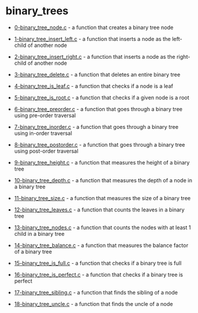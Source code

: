 # binary_trees

- [0-binary_tree_node.c](0-binary_tree_node.c) - a function that creates a binary tree node

- [1-binary_tree_insert_left.c](1-binary_tree_insert_left.c) - a function that inserts a node as the left-child of another node

- [2-binary_tree_insert_right.c](2-binary_tree_insert_right.c) - a function that inserts a node as the right-child of another node

- [3-binary_tree_delete.c](3-binary_tree_delete.c) - a function that deletes an entire binary tree

- [4-binary_tree_is_leaf.c](4-binary_tree_is_leaf.c) - a function that checks if a node is a leaf

- [5-binary_tree_is_root.c](5-binary_tree_is_root.c) - a function that checks if a given node is a root

- [6-binary_tree_preorder.c](6-binary_tree_preorder.c) - a function that goes through a binary tree using pre-order traversal

- [7-binary_tree_inorder.c](7-binary_tree_inorder.c) - a function that goes through a binary tree using in-order traversal

- [8-binary_tree_postorder.c](8-binary_tree_postorder.c) - a function that goes through a binary tree using post-order traversal

- [9-binary_tree_height.c](9-binary_tree_height.c) - a function that measures the height of a binary tree

- [10-binary_tree_depth.c](10-binary_tree_depth.c) - a function that measures the depth of a node in a binary tree

- [11-binary_tree_size.c](11-binary_tree_size.c) - a function that measures the size of a binary tree

- [12-binary_tree_leaves.c](12-binary_tree_leaves.c) - a function that counts the leaves in a binary tree

- [13-binary_tree_nodes.c](13-binary_tree_nodes.c) - a function that counts the nodes with at least 1 child in a binary tree

- [14-binary_tree_balance.c](14-binary_tree_balance.c) - a function that measures the balance factor of a binary tree

- [15-binary_tree_is_full.c](15-binary_tree_is_full.c) - a function that checks if a binary tree is full

- [16-binary_tree_is_perfect.c](16-binary_tree_is_perfect.c) - a function that checks if a binary tree is perfect

- [17-binary_tree_sibling.c](17-binary_tree_sibling.c) - a function that finds the sibling of a node

- [18-binary_tree_uncle.c](18-binary_tree_uncle.c) - a function that finds the uncle of a node
